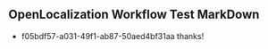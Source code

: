 ## OpenLocalization Workflow Test MarkDown
* f05bdf57-a031-49f1-ab87-50aed4bf31aa 
thanks!<!--HONumber=Mar16_HO4-->
